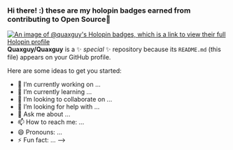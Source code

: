 ### Hi there! :) these are my holopin badges earned from contributing to Open Source👋
[![An image of @quaxguy's Holopin badges, which is a link to view their full Holopin profile](https://holopin.me/quaxguy)](https://holopin.io/@quaxguy)
**Quaxguy/Quaxguy** is a ✨ _special_ ✨ repository because its `README.md` (this file) appears on your GitHub profile.

Here are some ideas to get you started:

- 🔭 I’m currently working on ...
- 🌱 I’m currently learning ...
- 👯 I’m looking to collaborate on ...
- 🤔 I’m looking for help with ...
- 💬 Ask me about ...
- 📫 How to reach me: ...
- 😄 Pronouns: ...
- ⚡ Fun fact: ...
-->
